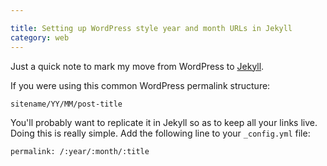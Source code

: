 ```yaml
---

title: Setting up WordPress style year and month URLs in Jekyll
category: web
---
```


Just a quick note to mark my move from WordPress to <a href="http://jekyllrb.com/">Jekyll</a>.

If you were using this common WordPress permalink structure:

`sitename/YY/MM/post-title`

You'll probably want to replicate it in Jekyll so as to keep all your links live. Doing this is really simple. Add the following line to your `_config.yml` file:

`permalink: /:year/:month/:title`
